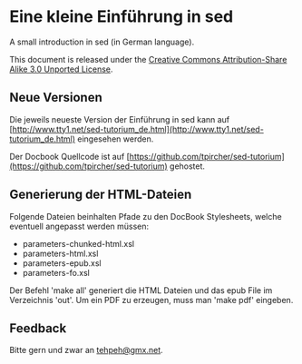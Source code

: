 Eine kleine Einführung in sed
=============================

A small introduction in sed (in German language).

This document is released under the
[Creative Commons Attribution-Share Alike 3.0 Unported License](http://creativecommons.org/licenses/by-sa/3.0/).


Neue Versionen
--------------

Die jeweils neueste Version der Einführung in sed kann auf
[http://www.tty1.net/sed-tutorium_de.html](http://www.tty1.net/sed-tutorium_de.html)
eingesehen werden.

Der Docbook Quellcode ist auf
[https://github.com/tpircher/sed-tutorium](https://github.com/tpircher/sed-tutorium)
gehostet.


Generierung der HTML-Dateien
----------------------------

Folgende Dateien beinhalten Pfade zu den DocBook Stylesheets, welche eventuell angepasst werden müssen:
- parameters-chunked-html.xsl
- parameters-html.xsl
- parameters-epub.xsl
- parameters-fo.xsl

Der Befehl 'make all' generiert die HTML Dateien und das epub File im Verzeichnis 'out'.
Um ein PDF zu erzeugen, muss man 'make pdf' eingeben.


Feedback
--------

Bitte gern und zwar an <tehpeh@gmx.net>.

